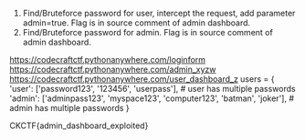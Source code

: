 1. Find/Bruteforce password for user, intercept the request, add parameter admin=true. Flag is in source comment of admin dashboard.
2. Find/Bruteforce password for admin. Flag is in source comment of admin dashboard.

https://codecraftctf.pythonanywhere.com/loginform
https://codecraftctf.pythonanywhere.com/admin_xyzw
https://codecraftctf.pythonanywhere.com/user_dashboard_z
users = {
    'user': ['password123', '123456', 'userpass'],  # user has multiple passwords
    'admin': ['adminpass123', 'myspace123', 'computer123', 'batman', 'joker'],  # admin has multiple passwords
}

CKCTF{admin_dashboard_exploited}
